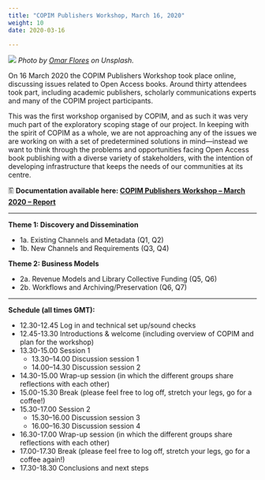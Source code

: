 ```yaml
---
title: "COPIM Publishers Workshop, March 16, 2020"
weight: 10
date: 2020-03-16

---
```

![](images/omar-flores-MOO6k3RaiwE-unsplash-cropped.jpg)
*Photo by [Omar Flores](https://unsplash.com/@omarg247?utm_source=unsplash&utm_medium=referral&utm_content=creditCopyText) on Unsplash.*


On 16 March 2020 the COPIM Publishers Workshop took place online, discussing issues related to Open Access books. Around thirty attendees took part, including academic publishers, scholarly communications experts and many of the COPIM project participants.

This was the first workshop organised by COPIM, and as such it was very much part of the exploratory scoping stage of our project. In keeping with the spirit of COPIM as a whole, we are not approaching any of the issues we are working on with a set of predetermined solutions in mind—instead we want to think through the problems and opportunities facing Open Access book publishing with a diverse variety of stakeholders, with the intention of developing infrastructure that keeps the needs of our communities at its centre.

🖺 **Documentation available here: [COPIM Publishers Workshop – March 2020 – Report](https://doi.org/10.21428/785a6451.8e138355)**

---

**Theme 1: Discovery and Dissemination**

* 1a.  Existing Channels and Metadata (Q1, Q2)
* 1b.  New Channels and Requirements (Q3, Q4)

**Theme 2: Business Models**
* 2a.  Revenue Models and Library Collective Funding (Q5, Q6)
* 2b.  Workflows and Archiving/Preservation (Q6, Q7)

---

**Schedule (all times GMT):**

* 12.30-12.45   Log in and technical set up/sound checks
* 12.45-13.30   Introductions & welcome (including overview of COPIM and plan for the workshop)
* 13.30-15.00   Session 1
  * 13.30–14.00   Discussion session 1
  * 14.00–14.30   Discussion session 2
* 14.30-15.00   Wrap-up session (in which the different groups share reflections with each other)
* 15.00-15.30   Break (please feel free to log off, stretch your legs, go for a coffee!)
* 15.30-17.00   Session 2
    * 15.30–16.00   Discussion session 3
    * 16.00–16.30   Discussion session 4
* 16.30-17.00   Wrap-up session (in which the different groups share reflections with each other)
* 17.00-17.30   Break (please feel free to log off, stretch your legs, go for a coffee again!)
* 17.30-18.30   Conclusions and next steps
